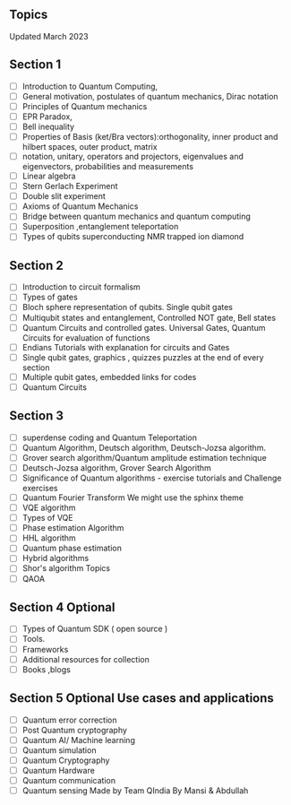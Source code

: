 ## Topics
Updated March 2023
## Section 1
- [ ] Introduction to Quantum Computing,
- [ ] General motivation, postulates of quantum mechanics, Dirac notation
- [ ] Principles of Quantum mechanics
- [ ] EPR Paradox,
- [ ] Bell inequality
- [ ] Properties of Basis (ket/Bra vectors):orthogonality, inner product and hilbert spaces, outer
product, matrix
- [ ] notation, unitary, operators and projectors, eigenvalues and eigenvectors, probabilities and
measurements
- [ ] Linear algebra 
- [ ]  Stern Gerlach Experiment
- [ ] Double slit experiment
- [ ] Axioms of Quantum Mechanics
- [ ] Bridge between quantum mechanics and quantum computing
- [ ] Superposition ,entanglement teleportation
- [ ] Types of qubits superconducting NMR trapped ion diamond
## Section 2
- [ ]  Introduction to circuit formalism
- [ ] Types of gates
- [ ] Bloch sphere representation of qubits. Single qubit gates
- [ ]  Multiqubit states and entanglement, Controlled NOT gate, Bell states
- [ ] Quantum Circuits and controlled gates. Universal Gates, Quantum Circuits for evaluation of
functions
- [ ] Endians Tutorials with explanation for circuits and Gates
- [ ] Single qubit gates, graphics , quizzes puzzles at the end of every section
- [ ] Multiple qubit gates, embedded links for codes
- [ ] Quantum Circuits
## Section 3
- [ ] superdense coding and Quantum Teleportation
- [ ] Quantum Algorithm, Deutsch algorithm, Deutsch-Jozsa algorithm.
- [ ] Grover search algorithm/Quantum amplitude estimation technique
- [ ]  Deutsch-Jozsa algorithm, Grover Search Algorithm
- [ ] Significance of Quantum algorithms - exercise tutorials and Challenge exercises
- [ ] Quantum Fourier Transform We might use the sphinx theme
- [ ] VQE algorithm
- [ ] Types of VQE
- [ ] Phase estimation Algorithm
- [ ] HHL algorithm
- [ ] Quantum phase estimation
- [ ] Hybrid algorithms
- [ ] Shor's algorithm
Topics
- [ ] QAOA

## Section 4 Optional
- [ ] Types of Quantum SDK ( open source )
- [ ] Tools.
- [ ] Frameworks
- [ ] Additional resources for collection
- [ ] Books ,blogs
## Section 5 Optional Use cases and applications
- [ ] Quantum error correction
- [ ]  Post Quantum cryptography
- [ ] Quantum AI/ Machine learning
- [ ] Quantum simulation
- [ ] Quantum Cryptography
- [ ] Quantum Hardware
- [ ] Quantum communication
- [ ] Quantum sensing
Made by Team QIndia
By Mansi & Abdullah
